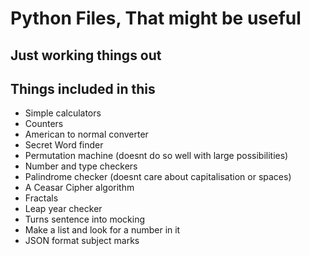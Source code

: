 # Python Files, That might be useful

## Just working things out

## Things included in this

- Simple calculators
- Counters
- American to normal converter
- Secret Word finder
- Permutation machine (doesnt do so well with large possibilities)
- Number and type checkers
- Palindrome checker (doesnt care about capitalisation or spaces)
- A Ceasar Cipher algorithm
- Fractals
- Leap year checker
- Turns sentence into mocking
- Make a list and look for a number in it
- JSON format subject marks